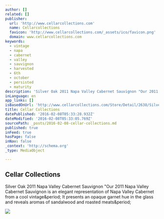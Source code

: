 ```yaml
---
author: []
related: []
publisher:
  url: 'http://www.cellarcollections.com'
  name: Cellarcollections
  favicon: 'http://www.cellarcollections.com/_assets/ico/favicon.png'
  domain: www.cellarcollections.com
keywords:
  - vintage
  - napa
  - cabernet
  - valley
  - sauvignon
  - harvested
  - 6th
  - october
  - persisted
  - maturity
description: 'Silver Oak 2011 Napa Valley Cabernet Sauvignon "Our 2011 Napa Valley Cabernet Sauvignon is an elegant representation of Napa Valley Cabernet from a cool vintage. It presents an opaque garnet hue in the glass and reveals aromas of sandalwood and roasted meats.'
inLanguage: en
app_links: []
isBasedOnUrl: 'http://www.cellarcollections.com/Store/Detail/2638/Silver%20Oak%202011%20Napa%20Valley%20Cabernet%20Sauvignon/?utm_source=Silver+Oak+2011+Napa+Valley+Cabernet+Sauvignon+Release+2016&utm_campaign=02.01.16+Newsletter&utm_medium=email'
title: Cellar Collections
datePublished: '2016-02-08T05:33:28.932Z'
dateModified: '2016-02-08T05:33:05.769Z'
sourcePath: _posts/2016-02-08-cellar-collections.md
published: true
inFeed: true
hasPage: false
inNav: false
_context: 'http://schema.org'
_type: MediaObject

---
```

<article style=""><h1>Cellar Collections</h1><p>Silver Oak 2011 Napa Valley Cabernet Sauvignon "Our 2011 Napa Valley Cabernet Sauvignon is an elegant representation of Napa Valley Cabernet from a cool vintage&amp;period; It presents an opaque garnet hue in the glass and reveals aromas of sandalwood and roasted meats&amp;period;</p><img src="http://www.cellarcollections.com/image/products/SilverOak2010CabernetSauvignonNapaValley.jpg" /></article>